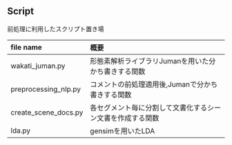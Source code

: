 ## Script
前処理に利用したスクリプト置き場

|file name|概要|
|:--|:--|
|wakati_juman.py|形態素解析ライブラリJumanを用いた分かち書きする関数|
|preprocessing_nlp.py|コメントの前処理適用後,Jumanで分かち書きする関数|
|create_scene_docs.py|各セグメント毎に分割して文書化するシーン文書を作成する関数|
|lda.py|gensimを用いたLDA|
